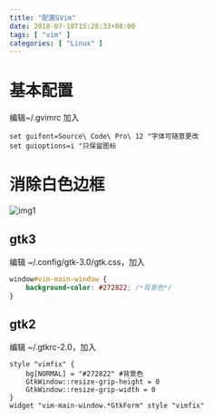 ```yaml
---
title: "配置GVim"
date: 2018-07-18T15:28:33+08:00
tags: [ "vim" ]
categories: [ "Linux" ]
---
```


# 基本配置
编辑~/.gvimrc
加入
```vim
set guifont=Source\ Code\ Pro\ 12 "字体可随意更改
set guioptions=i "只保留图标
```

# 消除白色边框
![img1](/img/configurate_gvim/1.png)

## gtk3
编辑 ~/.config/gtk-3.0/gtk.css，加入

```css
window#vim-main-window {
    background-color: #272822; /*背景色*/
}
```

## gtk2
编辑 ~/.gtkrc-2.0，加入

```gtkrc
style "vimfix" {
    bg[NORMAL] = "#272822" #背景色
    GtkWindow::resize-grip-height = 0
    GtkWindow::resize-grip-width = 0
}
widget "vim-main-window.*GtkForm" style "vimfix"
```
